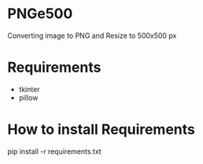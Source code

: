 # PNGe500
Converting image to PNG and Resize to 500x500 px

# Requirements
- tkinter
- pillow
# How to install Requirements
  pip install -r requirements.txt
